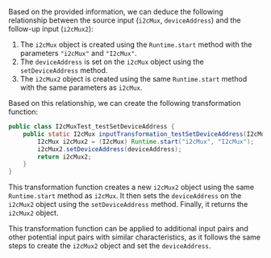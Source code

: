 Based on the provided information, we can deduce the following relationship between the source input (`i2cMux`, `deviceAddress`) and the follow-up input (`i2cMux2`):

1. The `i2cMux` object is created using the `Runtime.start` method with the parameters `"i2cMux"` and `"I2cMux"`.
2. The `deviceAddress` is set on the `i2cMux` object using the `setDeviceAddress` method.
3. The `i2cMux2` object is created using the same `Runtime.start` method with the same parameters as `i2cMux`.

Based on this relationship, we can create the following transformation function:

```java
public class I2cMuxTest_testSetDeviceAddress {
    public static I2cMux inputTransformation_testSetDeviceAddress(I2cMux i2cMux, String deviceAddress)  {
        I2cMux i2cMux2 = (I2cMux) Runtime.start("i2cMux", "I2cMux");
        i2cMux2.setDeviceAddress(deviceAddress);
        return i2cMux2;
    }
}
```

This transformation function creates a new `i2cMux2` object using the same `Runtime.start` method as `i2cMux`. It then sets the `deviceAddress` on the `i2cMux2` object using the `setDeviceAddress` method. Finally, it returns the `i2cMux2` object.

This transformation function can be applied to additional input pairs and other potential input pairs with similar characteristics, as it follows the same steps to create the `i2cMux2` object and set the `deviceAddress`.
